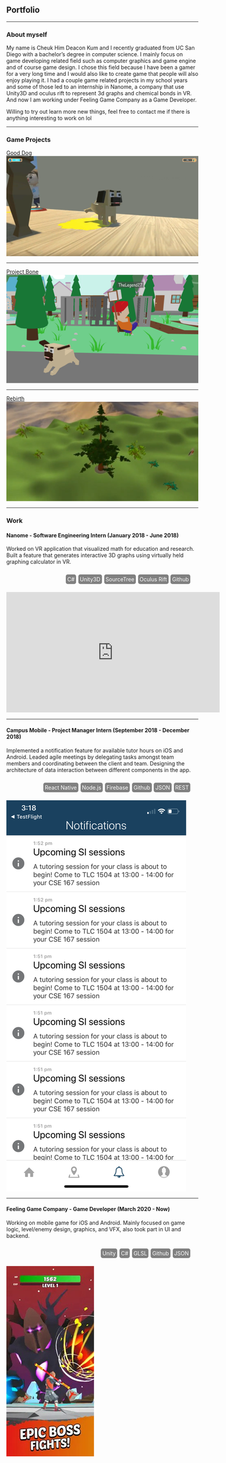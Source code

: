 ## Portfolio

---

### About myself

My name is Cheuk Him Deacon Kum and I recently graduated from UC San Diego with a bachelor’s degree in computer science. I mainly focus on game developing related field such as computer graphics and game engine and of course game design. I chose this field because I have been a gamer for a very long time and I would also like to create game that people will also enjoy playing it. I had a couple game related projects in my school years and some of those led to an internship in Nanome, a company that use Unity3D and oculus rift to represent 3d graphs and chemical bonds in VR. And now I am working under Feeling Game Company as a Game Developer.

Willing to try out learn more new things, feel free to contact me if there is anything interesting to work on lol

---

### Game Projects

[Good Dog](/good_dog)
<img src="images/good dog cover.PNG?raw=true"/>

---
[Project Bone](/project_bone)
<img src="images/projectbone cover.png?raw=true"/>

---
[Rebirth](/rebirth)
<img src="images/rebirth cover.PNG?raw=true"/>

---

### Work

#### Nanome - Software Engineering Intern (January 2018 - June 2018)

Worked on VR application that visualized math for education and research. Built a feature that generates interactive 3D graphs using virtually held graphing calculator in VR.

<div>
  <ul style="margin: 10px ; padding: 10px ; text-align: right;">
    <li style="padding: 4px; background-color: grey; color: white; display: inline-block; border-radius: 5px; margin: 1px">C#</li>
    <li style="padding: 4px; background-color: grey; color: white; display: inline-block; border-radius: 5px; margin: 1px">Unity3D</li>
    <li style="padding: 4px; background-color: grey; color: white; display: inline-block; border-radius: 5px; margin: 1px">SourceTree</li>
    <li style="padding: 4px; background-color: grey; color: white; display: inline-block; border-radius: 5px; margin: 1px">Oculus Rift</li>
    <li style="padding: 4px; background-color: grey; color: white; display: inline-block; border-radius: 5px; margin: 1px">Github</li>
  </ul>
</div>

<iframe width="560" height="315" src="https://www.youtube.com/embed/ax7WtgWiMzs" frameborder="0" allow="accelerometer; autoplay; encrypted-media; gyroscope; picture-in-picture" allowfullscreen></iframe>

---

#### Campus Mobile - Project Manager Intern (September 2018 - December 2018)

Implemented a notification feature for available tutor hours on iOS and Android. Leaded agile meetings by delegating tasks amongst team members and coordinating between the client and team. Designing the architecture of data interaction between different components in the app.

<div>
  <ul style="margin: 10px ; padding: 10px ; text-align: right;">
    <li style="padding: 4px; background-color: grey; color: white; display: inline-block; border-radius: 5px; margin: 1px">React Native</li>
    <li style="padding: 4px; background-color: grey; color: white; display: inline-block; border-radius: 5px; margin: 1px">Node.js</li>
    <li style="padding: 4px; background-color: grey; color: white; display: inline-block; border-radius: 5px; margin: 1px">Firebase</li>
    <li style="padding: 4px; background-color: grey; color: white; display: inline-block; border-radius: 5px; margin: 1px">Github</li>
    <li style="padding: 4px; background-color: grey; color: white; display: inline-block; border-radius: 5px; margin: 1px">JSON</li>
    <li style="padding: 4px; background-color: grey; color: white; display: inline-block; border-radius: 5px; margin: 1px">REST</li>
  </ul>
</div>

<img src="images/campusmobile cover.png?raw=true"/>

---

#### Feeling Game Company - Game Developer (March 2020 - Now)

Working on mobile game for iOS and Android. Mainly focused on game logic, level/enemy design, graphics, and VFX, also took part in UI and backend.

<div>
  <ul style="margin: 10px ; padding: 10px ; text-align: right;">
    <li style="padding: 4px; background-color: grey; color: white; display: inline-block; border-radius: 5px; margin: 1px">Unity</li>
    <li style="padding: 4px; background-color: grey; color: white; display: inline-block; border-radius: 5px; margin: 1px">C#</li>
    <li style="padding: 4px; background-color: grey; color: white; display: inline-block; border-radius: 5px; margin: 1px">GLSL</li>
    <li style="padding: 4px; background-color: grey; color: white; display: inline-block; border-radius: 5px; margin: 1px">Github</li>
    <li style="padding: 4px; background-color: grey; color: white; display: inline-block; border-radius: 5px; margin: 1px">JSON</li>
  </ul>
</div>

<img src="images/everyheroCover.jpg?raw=true"/>
